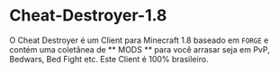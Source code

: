 # Cheat-Destroyer-1.8

O Cheat Destroyer é um Client para Minecraft 1.8
baseado em ` FORGE ` e contém uma coletânea de 
** MODS ** para você arrasar seja em PvP, Bedwars,
Bed Fight etc. Este Client é 100% brasileiro.
